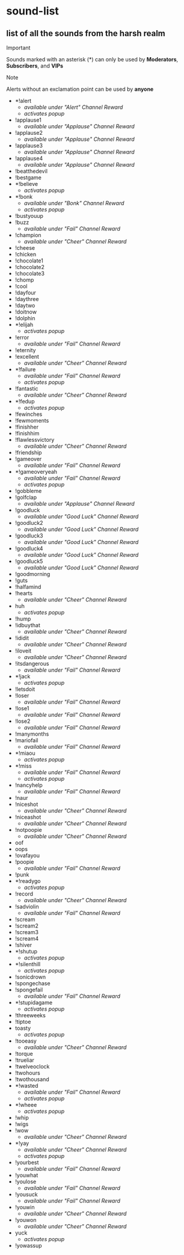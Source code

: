 # sound-list
## list of all the sounds from the harsh realm
> [!IMPORTANT]
> Sounds marked with an asterisk (*) can only be used by **Moderators**, **Subscribers**, and **VIPs**

> [!NOTE]
> Alerts without an exclamation point can be used by **anyone**
- *!alert
  - _available under "Alert" Channel Reward_
  - _activates popup_
- !applause1
  - _available under "Applause" Channel Reward_
- !applause2
  - _available under "Applause" Channel Reward_
- !applause3
  - _available under "Applause" Channel Reward_
- !applause4
  - _available under "Applause" Channel Reward_
- !beatthedevil
- !bestgame
- *!believe
  - _activates popup_
- *!bonk
  - _available under "Bonk" Channel Reward_
  - _activates popup_
- !bustyouup
- !buzz
  - _available under "Fail" Channel Reward_
- !champion
  - _available under "Cheer" Channel Reward_
- !cheese
- !chicken
- !chocolate1
- !chocolate2
- !chocolate3
- !chomp
- !cool
- !dayfour
- !daythree
- !daytwo
- !doitnow
- !dolphin
- *!elijah
  - _activates popup_
- !error
  - _available under "Fail" Channel Reward_
- !eternity
- !excellent
  - _available under "Cheer" Channel Reward_
- *!failure
  - _available under "Fail" Channel Reward_
  - _activates popup_
- !fantastic
  - _available under "Cheer" Channel Reward_
- *!fedup
  - _activates popup_
- !fewinches
- !fewmoments
- !finishher
- !finishhim
- !flawlessvictory
  - _available under "Cheer" Channel Reward_
- !friendship
- !gameover
  - _available under "Fail" Channel Reward_
- *!gameoveryeah
  - _available under "Fail" Channel Reward_
  - _activates popup_
- !gobbleme
- !golfclap
  - _available under "Applause" Channel Reward_
- !goodluck
  - _available under "Good Luck" Channel Reward_
- !goodluck2
  - _available under "Good Luck" Channel Reward_
- !goodluck3
  - _available under "Good Luck" Channel Reward_
- !goodluck4
  - _available under "Good Luck" Channel Reward_
- !goodluck5
  - _available under "Good Luck" Channel Reward_
- !goodmorning
- !guts
- !halfamind
- !hearts
  - _available under "Cheer" Channel Reward_
- huh
  - _activates popup_
- !hump
- !idbuythat
  - _available under "Cheer" Channel Reward_
- !ididit
  - _available under "Cheer" Channel Reward_
- !iloveit
  - _available under "Cheer" Channel Reward_
- !itsdangerous
  - _available under "Fail" Channel Reward_
- *!jack
  - _activates popup_
- !letsdoit
- !loser
  - _available under "Fail" Channel Reward_
- !lose1
  - _available under "Fail" Channel Reward_
- !lose2
  - _available under "Fail" Channel Reward_
- !manymonths
- !mariofail
  - _available under "Fail" Channel Reward_
- *!miaou
  - _activates popup_
- *!miss
  - _available under "Fail" Channel Reward_
  - _activates popup_
- !nancyhelp
  - _available under "Fail" Channel Reward_
- !naur
- !niceshot
  - _available under "Cheer" Channel Reward_
- !niceashot
  - _available under "Cheer" Channel Reward_
- !notpoopie
  - _available under "Cheer" Channel Reward_
- oof
- oops
- !ovafayou
- !poopie
  - _available under "Fail" Channel Reward_
- !punk
- *!readygo
  - _activates popup_
- !record
  - _available under "Cheer" Channel Reward_
- !sadviolin
  - _available under "Fail" Channel Reward_
- !scream
- !scream2
- !scream3
- !scream4
- !shiver
- *!shutup
  - _activates popup_
- *!silenthill
  - _activates popup_
- !sonicdrown
- !spongechase
- !spongefail
  - _available under "Fail" Channel Reward_
- *!stupidagame
  - _activates popup_
- !threeweeks
- !tiptoe
- toasty
  - _activates popup_
- !tooeasy
  - _available under "Cheer" Channel Reward_
- !torque
- !trueliar
- !twelveoclock
- !twohours
- !twothousand
- *!wasted
  - _available under "Fail" Channel Reward_
  - _activates popup_
- *!wheee
  - _activates popup_
- !whip
- !wigs
- !wow
  - _available under "Cheer" Channel Reward_
- *!yay
  - _available under "Cheer" Channel Reward_
  - _activates popup_
- !yourbest
  - _available under "Fail" Channel Reward_
- !youwhat
- !youlose
  - _available under "Fail" Channel Reward_
- !yousuck
  - _available under "Fail" Channel Reward_
- !youwin
  - _available under "Cheer" Channel Reward_
- !youwon
  - _available under "Cheer" Channel Reward_
- yuck
  - _activates popup_
- !yowassup
